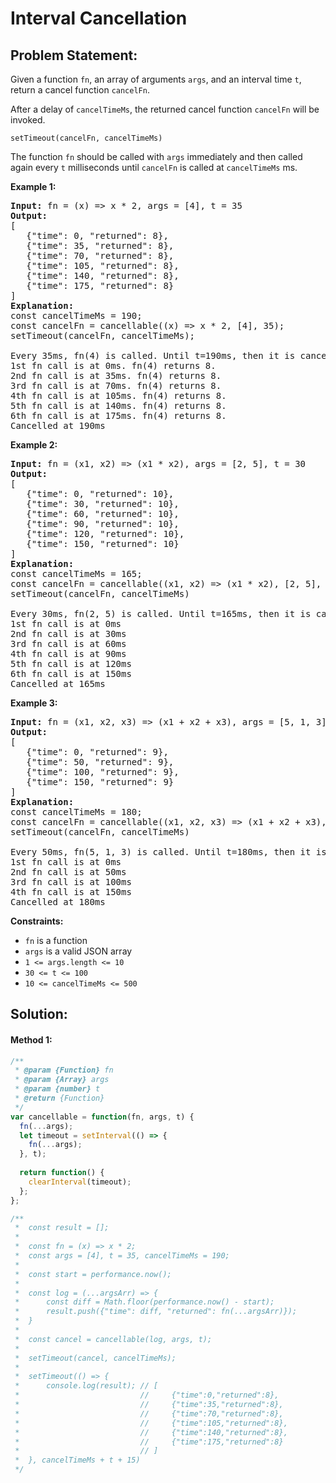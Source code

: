 # Interval Cancellation

## Problem Statement:

Given a function `fn`, an array of arguments `args`, and an interval time `t`, return a cancel function `cancelFn`.

After a delay of `cancelTimeMs`, the returned cancel function `cancelFn` will be invoked.

```
setTimeout(cancelFn, cancelTimeMs)
```

The function `fn` should be called with `args` immediately and then called again every `t` milliseconds until `cancelFn` is called at `cancelTimeMs` ms.

**Example 1:**

<pre><strong>Input:</strong> fn = (x) => x * 2, args = [4], t = 35
<strong>Output:</strong> 
[
   {"time": 0, "returned": 8},
   {"time": 35, "returned": 8},
   {"time": 70, "returned": 8},
   {"time": 105, "returned": 8},
   {"time": 140, "returned": 8},
   {"time": 175, "returned": 8}
]
<strong>Explanation:</strong> 
const cancelTimeMs = 190;
const cancelFn = cancellable((x) => x * 2, [4], 35);
setTimeout(cancelFn, cancelTimeMs);

Every 35ms, fn(4) is called. Until t=190ms, then it is cancelled.
1st fn call is at 0ms. fn(4) returns 8.
2nd fn call is at 35ms. fn(4) returns 8.
3rd fn call is at 70ms. fn(4) returns 8.
4th fn call is at 105ms. fn(4) returns 8.
5th fn call is at 140ms. fn(4) returns 8.
6th fn call is at 175ms. fn(4) returns 8.
Cancelled at 190ms
</pre>

**Example 2:**

<pre><strong>Input:</strong> fn = (x1, x2) => (x1 * x2), args = [2, 5], t = 30
<strong>Output:</strong> 
[
   {"time": 0, "returned": 10},
   {"time": 30, "returned": 10},
   {"time": 60, "returned": 10},
   {"time": 90, "returned": 10},
   {"time": 120, "returned": 10},
   {"time": 150, "returned": 10}
]
<strong>Explanation:</strong> 
const cancelTimeMs = 165; 
const cancelFn = cancellable((x1, x2) => (x1 * x2), [2, 5], 30) 
setTimeout(cancelFn, cancelTimeMs)

Every 30ms, fn(2, 5) is called. Until t=165ms, then it is cancelled.
1st fn call is at 0ms 
2nd fn call is at 30ms 
3rd fn call is at 60ms 
4th fn call is at 90ms 
5th fn call is at 120ms 
6th fn call is at 150ms
Cancelled at 165ms
</pre>

**Example 3:**

<pre><strong>Input:</strong> fn = (x1, x2, x3) => (x1 + x2 + x3), args = [5, 1, 3], t = 50
<strong>Output:</strong> 
[
   {"time": 0, "returned": 9},
   {"time": 50, "returned": 9},
   {"time": 100, "returned": 9},
   {"time": 150, "returned": 9}
]
<strong>Explanation:</strong> 
const cancelTimeMs = 180;
const cancelFn = cancellable((x1, x2, x3) => (x1 + x2 + x3), [5, 1, 3], 50)
setTimeout(cancelFn, cancelTimeMs)

Every 50ms, fn(5, 1, 3) is called. Until t=180ms, then it is cancelled. 
1st fn call is at 0ms
2nd fn call is at 50ms
3rd fn call is at 100ms
4th fn call is at 150ms
Cancelled at 180ms
</pre>

**Constraints:**

* `fn` is a function
* `args` is a valid JSON array
* `1 <= args.length <= 10`
* `30 <= t <= 100`
* `10 <= cancelTimeMs <= 500`

## Solution:

#### Method 1:

```javascript
/**
 * @param {Function} fn
 * @param {Array} args
 * @param {number} t
 * @return {Function}
 */
var cancellable = function(fn, args, t) {
  fn(...args);
  let timeout = setInterval(() => {
    fn(...args); 
  }, t);
  
  return function() {
    clearInterval(timeout);
  };
};

/**
 *  const result = [];
 *
 *  const fn = (x) => x * 2;
 *  const args = [4], t = 35, cancelTimeMs = 190;
 *
 *  const start = performance.now();
 *
 *  const log = (...argsArr) => {
 *      const diff = Math.floor(performance.now() - start);
 *      result.push({"time": diff, "returned": fn(...argsArr)});
 *  }
 *       
 *  const cancel = cancellable(log, args, t);
 *
 *  setTimeout(cancel, cancelTimeMs);
 *   
 *  setTimeout(() => {
 *      console.log(result); // [
 *                           //     {"time":0,"returned":8},
 *                           //     {"time":35,"returned":8},
 *                           //     {"time":70,"returned":8},
 *                           //     {"time":105,"returned":8},
 *                           //     {"time":140,"returned":8},
 *                           //     {"time":175,"returned":8}
 *                           // ]
 *  }, cancelTimeMs + t + 15)    
 */
```